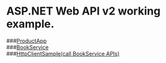 ASP.NET Web API v2 working example.
=
###[ProductApp](https://www.asp.net/web-api/overview/getting-started-with-aspnet-web-api/tutorial-your-first-web-api)  
###[BookService](https://www.asp.net/web-api/overview/data/using-web-api-with-entity-framework/part-1)  
###[HttpClientSample(call BookService APIs)](https://www.asp.net/web-api/overview/advanced/calling-a-web-api-from-a-net-client)  